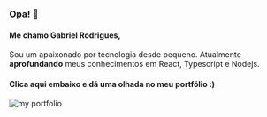 ### Opa! 👋
#### Me chamo Gabriel Rodrigues, 
Sou um apaixonado por tecnologia desde pequeno.
Atualmente **aprofundando** meus conhecimentos em React, Typescript e Nodejs.


#### Clica aqui embaixo e dá uma olhada no meu portfólio :)
![my portfolio](https://img.shields.io/badge/website-000000?style=for-the-badge&logo=About.me&logoColor=white)
